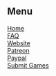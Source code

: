 Menu
----
[Home](https://github.com/the-expanse/SideQuest/wiki) <br>
[FAQ](https://github.com/the-expanse/SideQuest/wiki/FAQ) <br>
[Website](https://sidequestvr.com) <br>
[Patreon](https://www.patreon.com/TheExpanseVR) <br>
[Paypal](https://www.paypal.com/cgi-bin/webscr?cmd=_s-xclick&hosted_button_id=744A6C394Q8JG&source=url) <br>
[Submit Games](https://github.com/the-expanse/SideQuest/wiki/How-To-Submit-Games) <br>

